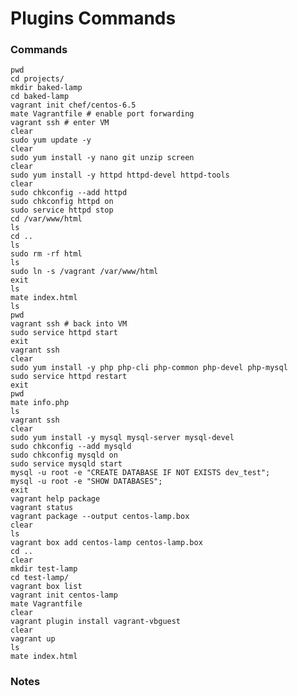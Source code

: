 # Plugins Commands

### Commands

	pwd
	cd projects/
	mkdir baked-lamp
	cd baked-lamp
	vagrant init chef/centos-6.5
	mate Vagrantfile # enable port forwarding
	vagrant ssh # enter VM
	clear
	sudo yum update -y
	clear
	sudo yum install -y nano git unzip screen
	clear
	sudo yum install -y httpd httpd-devel httpd-tools
	clear
	sudo chkconfig --add httpd
	sudo chkconfig httpd on
	sudo service httpd stop
	cd /var/www/html
	ls
	cd ..
	ls
	sudo rm -rf html
	ls
	sudo ln -s /vagrant /var/www/html
	exit
	ls
	mate index.html
	ls
	pwd
	vagrant ssh # back into VM
	sudo service httpd start
	exit
	vagrant ssh
	clear
	sudo yum install -y php php-cli php-common php-devel php-mysql
	sudo service httpd restart
	exit
	pwd
	mate info.php
	ls
	vagrant ssh
	clear
	sudo yum install -y mysql mysql-server mysql-devel
	sudo chkconfig --add mysqld
	sudo chkconfig mysqld on
	sudo service mysqld start
	mysql -u root -e "CREATE DATABASE IF NOT EXISTS dev_test";
	mysql -u root -e "SHOW DATABASES";
	exit
	vagrant help package
	vagrant status
	vagrant package --output centos-lamp.box
	clear
	ls
	vagrant box add centos-lamp centos-lamp.box
	cd ..
	clear
	mkdir test-lamp
	cd test-lamp/
	vagrant box list
	vagrant init centos-lamp
	mate Vagrantfile
	clear
	vagrant plugin install vagrant-vbguest
	clear
	vagrant up
	ls
	mate index.html

### Notes




